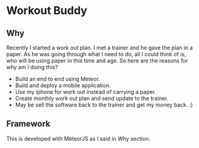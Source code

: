 Workout Buddy
===

Why
---

Recently I started a work out plan. I met a trainer and he gave the plan in a paper. As he was going through
what I need to do, all I could think of is, who will be using paper in this time and age. So here are the reasons
for why am I doing this?

* Build an end to end using Meteor.
* Build and deploy a mobile application.
* Use my iphone for work out instead of carrying a paper.
* Create monthly work out plan and send update to the trainer.
* May be sell the software back to the trainer and get my money back. :)

Framework
---

This is developed with MeteorJS as I said in Why section.